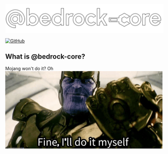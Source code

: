 ![Bedrock Logo](assets/logo.svg)

[![GitHub](https://img.shields.io/badge/GitHub-bedrock--core-blue?logo=github)](https://github.com/bedrock-core)

## What is @bedrock-core?

Mojang won't do it? Oh ![Bedrock Logo](assets/fine.png)
